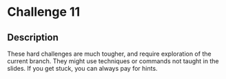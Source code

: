 # Challenge 11

## Description

These hard challenges are much tougher, and require exploration of the current branch. They might use techniques or commands not taught in the slides. If you get stuck, you can always pay for hints.